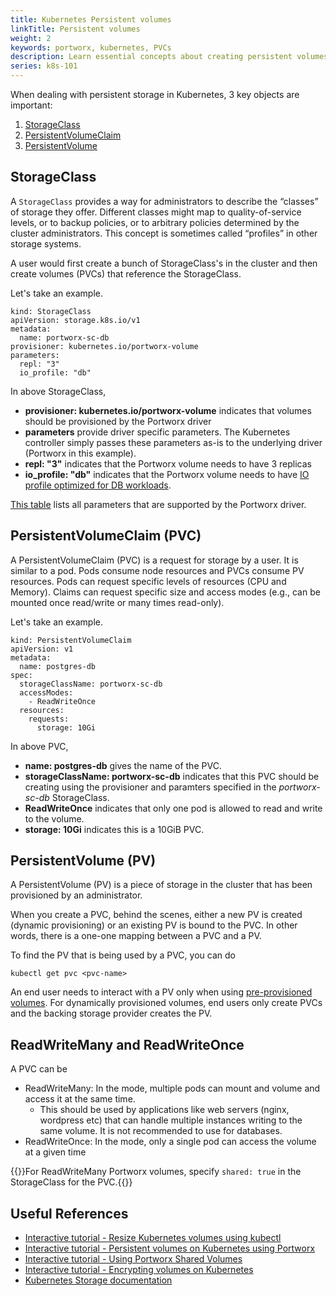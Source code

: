 ```yaml
---
title: Kubernetes Persistent volumes
linkTitle: Persistent volumes
weight: 2
keywords: portworx, kubernetes, PVCs
description: Learn essential concepts about creating persistent volumes on Kubernetes
series: k8s-101
---
```


When dealing with persistent storage in Kubernetes, 3 key objects are important:

1. [StorageClass](/portworx-install-with-kubernetes/storage-operations/storage-101/volumes/#storageclass)
2. [PersistentVolumeClaim](/portworx-install-with-kubernetes/storage-operations/storage-101/volumes/#persistentvolumeclaim-pvc)
3. [PersistentVolume](/portworx-install-with-kubernetes/storage-operations/storage-101/volumes/#persistentvolume-pv)

## StorageClass

A `StorageClass` provides a way for administrators to describe the “classes” of storage they offer. Different classes might map to quality-of-service levels, or to backup policies, or to arbitrary policies determined by the cluster administrators. This concept is sometimes called “profiles” in other storage systems.

A user would first create a bunch of StorageClass's in the cluster and then create volumes (PVCs) that reference the StorageClass.

Let's take an example.

```text
kind: StorageClass
apiVersion: storage.k8s.io/v1
metadata:
  name: portworx-sc-db
provisioner: kubernetes.io/portworx-volume
parameters:
  repl: "3"
  io_profile: "db"
```

In above StorageClass,

* **provisioner: kubernetes.io/portworx-volume** indicates that volumes should be provisioned by the Portworx driver
* **parameters** provide driver specific parameters. The Kubernetes controller simply passes these parameters as-is to the underlying driver (Portworx in this example).
* **repl: "3"** indicates that the Portworx volume needs to have 3 replicas
* **io_profile: "db"** indicates that the Portworx volume needs to have [IO profile optimized for DB workloads](/install-with-other/operate-and-maintain/performance-and-tuning/tuning/#db).

[This table](/portworx-install-with-kubernetes/storage-operations/create-pvcs/dynamic-provisioning/#using-dynamic-provisioning) lists all parameters that are supported by the Portworx driver.

## PersistentVolumeClaim (PVC)

A PersistentVolumeClaim (PVC) is a request for storage by a user. It is similar to a pod. Pods consume node resources and PVCs consume PV resources. Pods can request specific levels of resources (CPU and Memory). Claims can request specific size and access modes (e.g., can be mounted once read/write or many times read-only).

Let's take an example.

```text
kind: PersistentVolumeClaim
apiVersion: v1
metadata:
  name: postgres-db
spec:
  storageClassName: portworx-sc-db
  accessModes:
    - ReadWriteOnce
  resources:
    requests:
      storage: 10Gi
```

In above PVC,

* **name: postgres-db** gives the name of the PVC.
* **storageClassName: portworx-sc-db** indicates that this PVC should be creating using the provisioner and paramters specified in the *portworx-sc-db* StorageClass.
* **ReadWriteOnce** indicates that only one pod is allowed to read and write to the volume.
* **storage: 10Gi** indicates this is a 10GiB PVC.

## PersistentVolume (PV)

A PersistentVolume (PV) is a piece of storage in the cluster that has been provisioned by an administrator.

When you create a PVC, behind the scenes, either a new PV is created (dynamic provisioning) or an existing PV is bound to the PVC. In other words, there is a one-one mapping between a PVC and a PV.

To find the PV that is being used by a PVC, you can do

```text
kubectl get pvc <pvc-name>
```

An end user needs to interact with a PV only when using [pre-provisioned volumes](/portworx-install-with-kubernetes/storage-operations/create-pvcs/using-preprovisioned-volumes). For dynamically provisioned volumes, end users only create PVCs and the backing storage provider creates the PV.

## ReadWriteMany and ReadWriteOnce

A PVC can be

* ReadWriteMany: In the mode, multiple pods can mount and volume and access it at the same time.
  * This should be used by applications like web servers (nginx, wordpress etc) that can handle multiple instances writing to the same volume. It is not recommended to use for databases.
* ReadWriteOnce: In the mode, only a single pod can access the volume at a given time

{{<info>}}For ReadWriteMany Portworx volumes, specify `shared: true` in the StorageClass for the PVC.{{</info>}}


## Useful References

* [Interactive tutorial - Resize Kubernetes volumes using kubectl](https://www.katacoda.com/portworx/scenarios/px-k8s-kubectl-resize-volume)
* [Interactive tutorial - Persistent volumes on Kubernetes using Portworx](https://www.katacoda.com/portworx/scenarios/px-k8s-vol-basic)
* [Interactive tutorial - Using Portworx Shared Volumes](https://www.katacoda.com/portworx/scenarios/px-k8s-vol-shared)
* [Interactive tutorial - Encrypting volumes on Kubernetes](https://www.katacoda.com/portworx/scenarios/px-k8s-encryption)
* [Kubernetes Storage documentation](https://kubernetes.io/docs/concepts/storage/volumes/)
